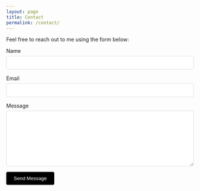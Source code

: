 ```yaml
---
layout: page
title: Contact
permalink: /contact/
---
```


Feel free to reach out to me using the form below:

<form action="https://formspree.io/f/xpwqrvng" method="POST">
  <div class="form-group">
    <label for="name">Name</label>
    <input type="text" name="name" required>
  </div>
  <div class="form-group">
    <label for="email">Email</label>
    <input type="email" name="email" required>
  </div>
  <div class="form-group">
    <label for="message">Message</label>
    <textarea name="message" required></textarea>
  </div>
  <button type="submit">Send Message</button>
</form>

<style>
.form-group {
  margin-bottom: 15px;
}
.form-group label {
  display: block;
  margin-bottom: 5px;
}
.form-group input,
.form-group textarea {
  width: 100%;
  padding: 10px;
  border: 1px solid #ddd;
  border-radius: 4px;
}
.form-group textarea {
  height: 150px;
}
button {
  background-color: #000;
  color: white;
  padding: 10px 20px;
  border: none;
  border-radius: 4px;
  cursor: pointer;
}
button:hover {
  background-color: #333;
}
</style>